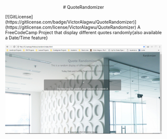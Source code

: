 <p align="center">  
 # QuoteRandomizer  </p>
[![GitLicense](https://gitlicense.com/badge/VictorAlagwu/QuoteRandomizer)](https://gitlicense.com/license/VictorAlagwu/QuoteRandomizer)
 A FreeCodeCamp Project that display different quotes randomly{also available a Date/Time feature}
 
 

![ScreenShot](quotesnap.PNG)
